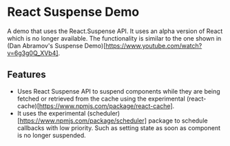 # React Suspense Demo
A demo that uses the React.Suspense API. It uses an alpha version of React which is no longer available. The functionality is similar to the one shown in (Dan Abramov's Suspense Demo)[https://www.youtube.com/watch?v=6g3g0Q_XVb4].
## Features
* Uses React Suspense API to suspend components while they are being fetched or retrieved from the cache using the experimental (react-cache)[https://www.npmjs.com/package/react-cache].
* It uses the experimental (scheduler)[https://www.npmjs.com/package/scheduler] package to schedule callbacks with low priority. Such as setting state as soon as component is no longer suspended.

